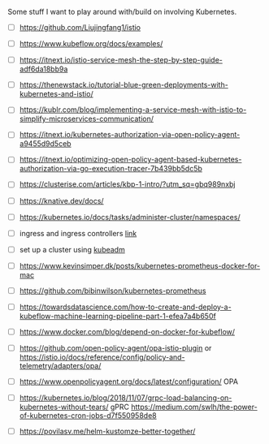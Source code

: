 Some stuff I want to play around with/build on involving Kubernetes.


- [ ] https://github.com/Liujingfang1/istio

- [ ] https://www.kubeflow.org/docs/examples/

- [ ] https://itnext.io/istio-service-mesh-the-step-by-step-guide-adf6da18bb9a

- [ ] https://thenewstack.io/tutorial-blue-green-deployments-with-kubernetes-and-istio/

- [ ] https://kublr.com/blog/implementing-a-service-mesh-with-istio-to-simplify-microservices-communication/

- [ ] https://itnext.io/kubernetes-authorization-via-open-policy-agent-a9455d9d5ceb

- [ ] https://itnext.io/optimizing-open-policy-agent-based-kubernetes-authorization-via-go-execution-tracer-7b439bb5dc5b

- [ ] https://clusterise.com/articles/kbp-1-intro/?utm_sq=gbq989nxbj

- [ ] https://knative.dev/docs/

- [ ] https://kubernetes.io/docs/tasks/administer-cluster/namespaces/

- [ ] ingress and ingress controllers [link](https://kubernetes.io/docs/concepts/services-networking/ingress-controllers/)

- [ ] set up a cluster using [kubeadm](https://kubernetes.io/docs/setup/production-environment/tools/kubeadm/create-cluster-kubeadm/) 

- [ ] https://www.kevinsimper.dk/posts/kubernetes-prometheus-docker-for-mac

- [ ] https://github.com/bibinwilson/kubernetes-prometheus

- [ ] https://towardsdatascience.com/how-to-create-and-deploy-a-kubeflow-machine-learning-pipeline-part-1-efea7a4b650f

- [ ] https://www.docker.com/blog/depend-on-docker-for-kubeflow/

- [ ] https://github.com/open-policy-agent/opa-istio-plugin or https://istio.io/docs/reference/config/policy-and-telemetry/adapters/opa/

- [ ]  https://www.openpolicyagent.org/docs/latest/configuration/ OPA

- [ ] https://kubernetes.io/blog/2018/11/07/grpc-load-balancing-on-kubernetes-without-tears/ gPRC https://medium.com/swlh/the-power-of-kubernetes-cron-jobs-d7f550958de8

- [ ] https://povilasv.me/helm-kustomze-better-together/
